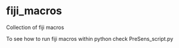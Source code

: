 # fiji_macros
Collection of fiji macros

To see how to run fiji macros within python check PreSens_script.py
